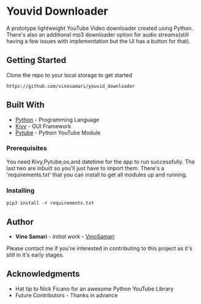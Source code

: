 # Youvid Downloader

A prototype lightweight YouTube Video downloader created using Python. There's also an additional mp3 downloader option for audio streams(still having a few issues with implementation but the UI has a button for that).


## Getting Started

Clone the repo to your local storage to get started

```
https://github.com/vinosamari/youvid_downloader
```


## Built With

* [Python](https://www.python.org) - Programming Language
* [Kivy](https://github.com/kivy/kivy.git) - GUI Framework
* [Pytube](https://github.com/nficano/pytube) - Python YouTube Module


### Prerequisites

You need Kivy,Pytube,os,and datetime for the app to run successfully. The last two are inbuilt so you'll just have to import them.
There's a 'requirements.txt' that you can install to get all modules up and running.


### Installing

```
pip3 install -r requirements.txt
```


## Author

* **Vino Samari** - *Initial work* - [VinoSamari](https://github.com/VinoSamari)

Please contact me if you're interested in contributing to this project as it's still in it's early stages.


## Acknowledgments

* Hat tip to Nick Ficano for an awesome Python YouTube Library
* Future Contributors - Thanks in advance
